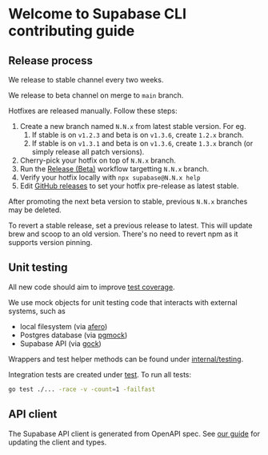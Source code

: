 # Welcome to Supabase CLI contributing guide

## Release process

We release to stable channel every two weeks.

We release to beta channel on merge to `main` branch.

Hotfixes are released manually. Follow these steps:

1. Create a new branch named `N.N.x` from latest stable version. For eg.
   1. If stable is on `v1.2.3` and beta is on `v1.3.6`, create `1.2.x` branch.
   2. If stable is on `v1.3.1` and beta is on `v1.3.6`, create `1.3.x` branch (or simply release all patch versions).
2. Cherry-pick your hotfix on top of `N.N.x` branch.
3. Run the [Release (Beta)](https://github.com/supabase/cli/actions/workflows/release-beta.yml) workflow targetting `N.N.x` branch.
4. Verify your hotfix locally with `npx supabase@N.N.x help`
5. Edit [GitHub releases](https://github.com/supabase/cli/releases) to set your hotfix pre-release as latest stable.

After promoting the next beta version to stable, previous `N.N.x` branches may be deleted.

To revert a stable release, set a previous release to latest. This will update brew and scoop to an old version. There's no need to revert npm as it supports version pinning.

## Unit testing

All new code should aim to improve [test coverage](https://coveralls.io/github/supabase/cli).

We use mock objects for unit testing code that interacts with external systems, such as

- local filesystem (via [afero](https://github.com/spf13/afero))
- Postgres database (via [pgmock](https://github.com/jackc/pgmock))
- Supabase API (via [gock](https://github.com/h2non/gock))

Wrappers and test helper methods can be found under [internal/testing](internal/testing).

Integration tests are created under [test](test). To run all tests:
```bash
go test ./... -race -v -count=1 -failfast
```

## API client

The Supabase API client is generated from OpenAPI spec. See [our guide](api/README.md) for updating the client and types.

